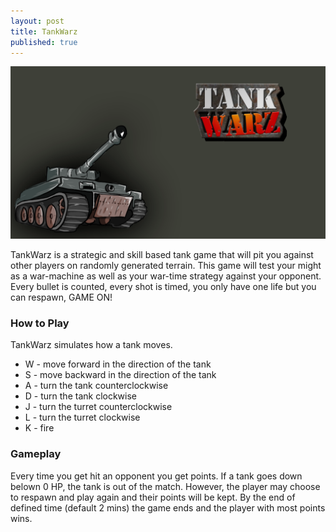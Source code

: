 ```yaml
---
layout: post
title: TankWarz
published: true
---
```

![title menu.png](https://github.com/accelthreat/accelthreat.github.io/blob/master/images/banner.png)

TankWarz is a strategic and skill based tank
game that will pit you against other players on
randomly generated terrain. This game will test your
might as a war-machine as well as your war-time
strategy against your opponent. Every bullet is
counted, every shot is timed, you only have one life but you can respawn,
GAME ON!

### How to Play
TankWarz simulates how a tank moves.
- W - move forward in the direction of the tank
- S - move backward in the direction of the tank
- A - turn the tank counterclockwise
- D - turn the tank clockwise
- J - turn the turret counterclockwise
- L - turn the turret clockwise
- K - fire

### Gameplay
Every time you get hit an opponent you get points. If a tank goes down belown 0 HP, the tank is out of the match. However, the player may choose to respawn and play again and their points will be kept. By the end of defined time (default 2 mins) the game ends and the player with most points wins.